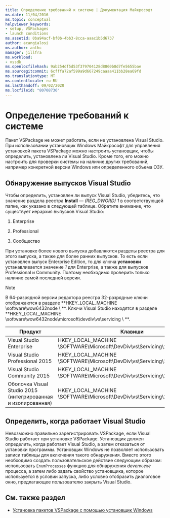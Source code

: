 ```yaml
---
title: Определение требований к системе | Документация Майкрософт
ms.date: 11/04/2016
ms.topic: conceptual
helpviewer_keywords:
- setup, VSPackages
- launch conditions
ms.assetid: 0ba94acf-bf0b-4bb3-8cca-aaac1b5d6737
author: acangialosi
ms.author: anthc
manager: jillfra
ms.workload:
- vssdk
ms.openlocfilehash: 9ab254df5d53f379704128d8860b8d7fe5655bae
ms.sourcegitcommit: 6cfffa72af599a9d667249caaaa411bb28ea69fd
ms.translationtype: MT
ms.contentlocale: ru-RU
ms.lasthandoff: 09/02/2020
ms.locfileid: "80708736"
---
```

# <a name="detect-system-requirements"></a>Определение требований к системе
Пакет VSPackage не может работать, если не установлена Visual Studio. При использовании установщик Windows Майкрософт для управления установкой пакета VSPackage можно настроить установщик, чтобы определить, установлена ли Visual Studio. Кроме того, его можно настроить для проверки системы на наличие других требований, например конкретной версии Windows или определенного объема ОЗУ.

## <a name="detect-visual-studio-editions"></a>Обнаружение выпусков Visual Studio
 Чтобы определить, установлен ли выпуск Visual Studio, убедитесь, что значение раздела реестра **Install** — *(REG_DWORD) 1* в соответствующей папке, как указано в следующей таблице. Обратите внимание, что существует иерархия выпусков Visual Studio:

1. Enterprise

2. Professional

3. Сообщество

При установке более нового выпуска добавляются разделы реестра для этого выпуска, а также для более ранних выпусков. То есть если установлен выпуск Enterprise Edition, то для ключа **установки** устанавливается значение *1* для Enterprise, а также для выпусков Professional и Community. Поэтому необходимо проверить только наличие самой последней версии.

> [!NOTE]
> В 64-разрядной версии редактора реестра 32-разрядные ключи отображаются в разделе **HKEY_LOCAL_MACHINE \software\wow6432node \\ **. Ключи Visual Studio находятся в разделе **HKEY_LOCAL_MACHINE \software\wow6432node\microsoft\devdiv\vs\servicing \\ **.

|Продукт|Клавиши|
|-------------|---------|
|Visual Studio Enterprise|HKEY_LOCAL_MACHINE \SOFTWARE\Microsoft\DevDiv\vs\Servicing\14.0\enterprise|
|Visual Studio Professional 2015|HKEY_LOCAL_MACHINE \SOFTWARE\Microsoft\DevDiv\vs\Servicing\14.0\professional|
|Visual Studio Community 2015|HKEY_LOCAL_MACHINE \SOFTWARE\Microsoft\DevDiv\vs\Servicing\14.0\community|
|Оболочка Visual Studio 2015 (интегрированная и изолированная)|HKEY_LOCAL_MACHINE \SOFTWARE\Microsoft\DevDiv\vs\Servicing\14.0\isoshell|

## <a name="detect-when-visual-studio-is-running"></a>Определить, когда работает Visual Studio
 Невозможно правильно зарегистрировать VSPackage, если Visual Studio работает при установке VSPackage. Установщик должен определить, когда работает Visual Studio, а затем отказаться от установки программы. Установщик Windows не позволяет использовать записи таблицы для включения такого обнаружения. Вместо этого необходимо создать пользовательское действие следующим образом: использовать `EnumProcesses` функцию для обнаружения *devenv.exe* процесса, а затем либо задать свойство установщика, которое используется в условии запуска, либо условно отобразить диалоговое окно, предлагающее пользователю закрыть Visual Studio.

## <a name="see-also"></a>См. также раздел
- [Установка пакетов VSPackage с помощью установщик Windows](../../extensibility/internals/installing-vspackages-with-windows-installer.md)
